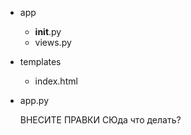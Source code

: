 - app
  - __init__.py
  - views.py
- templates
  - index.html
- app.py

  ВНЕСИТЕ ПРАВКИ СЮда
  что делать?
